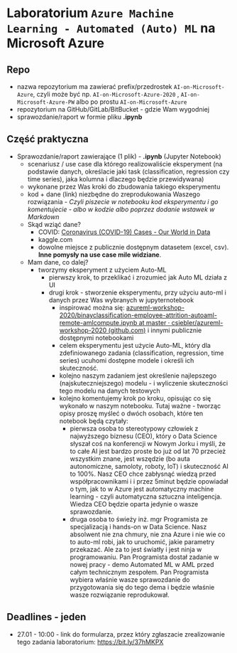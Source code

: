 # Laboratorium `Azure Machine Learning - Automated (Auto) ML` na Microsoft Azure



## Repo

- nazwa repozytorium ma zawierać prefix/przedrostek `AI-on-Microsoft-Azure`, czyli może być np.  `AI-on-Microsoft-Azure-2020` ,  `AI-on-Microsoft-Azure-PW` albo po prostu  `AI-on-Microsoft-Azure` 
- repozytorium na GitHub/GitLab/BitBucket - gdzie Wam wygodniej
- sprawozdanie/raport w formie pliku **.ipynb** 



## Część praktyczna

- Sprawozdanie/raport zawierające (1 plik) - **.ipynb** (Jupyter Notebook) 
  - scenariusz / use case dla którego realizowaliście eksperyment (na podstawie danych, określacie jaki task (classification, regression czy time series), jaka kolumna i dlaczego będzie przewidywana)
  - wykonane przez Was kroki do zbudowania takiego eksperymentu
  - kod + dane (link) niezbędne do zreprodukowania Waszego rozwiązania - *Czyli piszecie w notebooku kod eksperymentu i go komentujecie - albo w kodzie albo poprzez dodanie wstawek w Markdown*
  - Skąd wziąć dane? 
    - COVID: [Coronavirus (COVID-19) Cases - Our World in Data](https://ourworldindata.org/covid-cases)
    - kaggle.com
    - dowolne miejsce z publicznie dostępnym datasetem (excel, csv). **Inne pomysły na use case mile widziane**. 
  - Mam dane, co dalej?
    - tworzymy eksperyment z użyciem Auto-ML
      - pierwszy krok, to przeklikać i zrozumieć jak Auto ML działa z UI
      - drugi krok - stworzenie eksperymentu, przy użyciu auto-ml i danych przez Was wybranych w jupyternotebook
        - inspirować można się: [azureml-workshop-2020/binayclassification-employee-attrition-autoaml-remote-amlcompute.ipynb at master · csiebler/azureml-workshop-2020 (github.com)](https://github.com/csiebler/azureml-workshop-2020/blob/master/2-training-inference/2.3-automl-training/remote-compute/binayclassification-employee-attrition-autoaml-remote-amlcompute.ipynb) i innymi publicznie dostępnymi notebookami
        - celem eksperymentu jest użycie Auto-ML, który dla zdefiniowanego zadania (classification, regression, time series) ucuhomi dostępne modele i określi ich skuteczność. 
        - kolejno naszym zadaniem jest określenie najlepszego (najskuteczniejszego) modelu - i wyliczenie skuteczności tego modelu na danych testowych
        - kolejno komentujemy krok po kroku, opisując co się wykonało w naszym notebooku. Tutaj ważne - tworząc opisy proszę myśleć o dwóch osobach, które ten notebook będą czytały:
          - pierwsza osoba to stereotypowy człowiek z najwyższego biznesu (CEO), który o Data Science słyszał coś na konferencji w Nowym Jorku i myśli, że to całe AI jest bardzo proste bo już od lat 70 przecież wszystkim znane, jest wszędzie (bo auta autonomiczne, samoloty, roboty, IoT) i skuteczność AI to 100%. Nasz CEO chce zabłysnąć wiedzą przed współpracownikami i i przez 5minut będzie opowiadał o tym, jak to w Azure jest automatyczny machine learning - czyli automatyczna sztuczna inteligencja. Wiedza CEO będzie oparta jedynie o wasze sprawozdanie. 
          - druga osoba to świeży inż. mgr Programista ze specjalizacją i hands-on w Data Science. Nasz absolwent nie zna chmury, nie zna Azure i nie wie co to auto-ml robi, jak to uruchomić, jakie parametry przekazać. Ale za to jest światły i jest ninja w programowaniu. Pan Programista dostał zadanie w nowej pracy - demo Automated ML w AML przed całym technicznym zespołem. Pan Programista wybiera właśnie wasze sprawozdanie do przygotowania się do tego dema i będzie właśnie wasze rozwiązanie reprodukował. 



## Deadlines - jeden

- 27.01 - 10:00 - link do formularza, przez który zgłaszacie zrealizowanie tego zadania laboratorium: https://bit.ly/37hMKPX 
